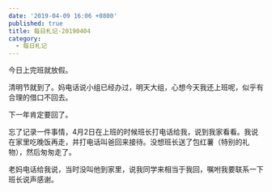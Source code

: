 ```yaml
---
date: '2019-04-09 16:06 +0800'
published: true
title: 每日札记-20190404
category:
  - 每日札记
---
```

今日上完班就放假。

清明节就到了。妈电话说小组已经办过，明天大组，心想今天我还上班呢，似乎有合理的借口不回去。

下一年肯定要回了。

忘了记录一件事情，4月2日在上班的时候班长打电话给我，说到我家看看。我说在家里吃晚饭再走，并打电话叫爸回来接待。没想班长送了包红薯（特别的礼物），然后匆匆走了。

老妈电话给我说，当时没叫他到家里，说我同学来相当于我回，嘱咐我要联系一下班长说声感谢。

